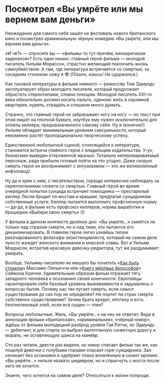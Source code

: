 
# Посмотрел «Вы умрёте или мы вернем вам деньги»

​​Неожиданно для самого себя зашёл на фестиваль нового британского кино и посмотрел криминальную чёрную комедию «Вы умрете, или мы вернем вам деньги».

«И чё?» — спросите вы — «фильмы-то тут причём, кинокритиком заделался»? Есть один нюанс: главный герой фильма —  молодой писатель Уильям Мориссон, страстно желающий покончить жизнь самоубийством. А там, где литература встречается со смертью, за соседним столиком сижу я 😎  (_Пóшло, каюсь! Не сдержался._)

Как таковой литературы в фильме немного — режиссёр Том Эдмундс эксплуатирует образ молодого писателя, который продолжает обрастать стереотипами, словно плющом. Молодой писатель XXI-го века обязательно должен носить пальто, одиноко жить в скромной квартирке, курить, страдать и слишком много думать. 

Странно, что главный герой не забрасывает ногу на ногу — но текст при этом пишет на плотной бумаге, ноутбук ему нужен исключительно для оплаты киллера, предназначенного самому себе. Ну и (конечно!) Уильям обладает минимальным уровнем сексуальности, который неизменно растёт пропорционально творческому успеху.

Единственной любопытной сценой, относящейся к литературе, становится встреча главного героя с владельцем издательства. У-ух, бизнесмен выведен откровенной мразью. Тотально неперевариваемый персонаж, ради прибыли готовый пойти на что угодно. Даже скорую смерть героя он воспринимает с энтузиазмом — это же великолепный инфоповод!

Ну да и хрен с ним, с писательством, гораздо интереснее наблюдать за переплетениями сюжета со смертью. Главный герой во время очередной попытки суицида встречает помощника — престарелый киллер Лесли бродит по мостам и крышам, предлагая суицидникам собственные услуги. Киллер пытается выполнить профсоюзную норму — да-да, в фильме есть профсоюз киллеров, нормы выработки и брошюрки «Выбери свою смерть» 🙃

У фильма в данном контексте двойное дно: «Вы умрёте…» смеётся не только над страхом смерти, но и над теми, кто пытается его деканонизировать. В главном герое легко узнаёшь типаж разочарованного феласафа-экзистенциалиста, который на самом деле просто жаждет женского внимания и мирской славы. Вот и Уильям Моррисон, встретив красивую девочку-редактора, тут же раздумывает умирать.

Вообще, Уильяму-писателю не мешало бы почитать «[Как быть стоиком][1]» Массимо Пильюччи или «[Книгу мёртвых философов][2]» Саймона Кричли. Удивительным образом фильм отражает тягу западного человека к осознанию своей конечности. Европейцы гарантировали себе базовый уровень выживаемости и задумались о вопросах бытия. Почему нас так пугает смерть, если смысл существования до сих пор не определён? Не портит ли страх смерти собственно существование? Зачем брать кредит, ипотеку и есть безглютеновый хлеб, если всё сущее — тлен?

Вопросы любопытные. Жаль, «Вы умрёте…» на них не ответит. Видя в аннотации ярлыки «британская», «криминальная», «чёрный юмор», ждёшь от фильма молодецкий разброд уровня Гая Ритчи, но Эдмундс — дебютант, и для старта он выбрал вытоптанную сюжетную дорогу и мораль, не оставляющую шанса на манёвр.

Сто раз читали, двести раз видели, но юмор спасает фильм так же, как поцелуй девочки с голубыми глазами спасает горе-суицидника. Зал хихикает без остановки и одобряет ловко вплетённую в сюжет иронию. «Вы умрёте…» нельзя назвать шедевром, но и спрыгнуть с моста после него не хочется. 

Знаете, чего хочется на самом деле? Относиться к жизни попроще.

[1]:	http://umwelt-books.ru/pigliucchi-stoic
[2]:	http://umwelt-books.ru/critchley-dead-sophists